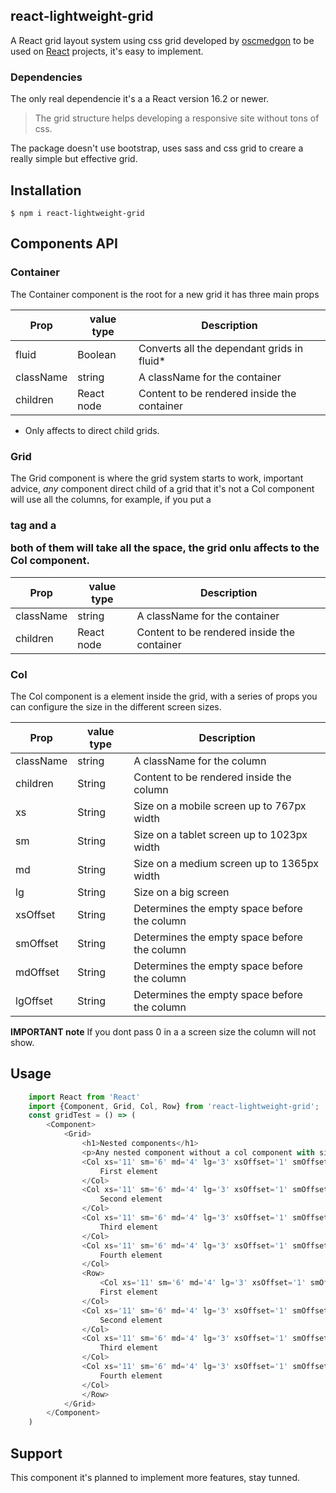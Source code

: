 ## react-lightweight-grid

A React grid layout system using css grid developed by [oscmedgon][2] to be used on [React][1] projects, it's easy to implement.

### Dependencies
The only real dependencie it's a a React version 16.2 or newer.

> The grid structure helps developing a responsive site without tons of css.

The package doesn't use bootstrap, uses sass and css grid to creare a really simple but effective grid.

## Installation

```$ npm i react-lightweight-grid```

## Components API

### Container
The Container component is the root for a new grid it has three main props


| Prop      	|  value type 	| Description                                 	|
|-----------	|-------------	|---------------------------------------------	|
| fluid     	| Boolean     	| Converts all the dependant grids in fluid*  	|
| className 	| string      	| A className for the container               	|
| children  	| React node  	| Content to be rendered inside the container 	|


* Only affects to direct child grids.

### Grid
The Grid component is where the grid system starts to work, important advice, *any* component direct child of a grid that it's not a Col component will use all the columns, for example, if you put a <h3> tag and a <p> both of them will take all the space, the grid onlu affects to the Col component.
    
| Prop      	|  value type 	| Description                                 	|
|-----------	|-------------	|---------------------------------------------	|
| className 	| string      	| A className for the container               	|
| children  	| React node  	| Content to be rendered inside the container 	|

    
### Col
The Col component is a element inside the grid, with a series of props you can configure the size in the different screen sizes.

| Prop      	|  value type 	| Description                                 	|
|-----------	|-------------	|---------------------------------------------	|
| className 	| string      	| A className for the column               	    |
| children  	| String  	    | Content to be rendered inside the column 	    |
| xs  	        | String  	    | Size on a mobile screen up to 767px width     |
| sm  	        | String  	    | Size on a tablet screen up to 1023px width    |
| md  	        | String        | Size on a medium screen up to 1365px width    |
| lg  	        | String  	    | Size on a big screen                          |
| xsOffset  	| String      	| Determines the empty space before the column  |
| smOffset  	| String      	| Determines the empty space before the column  |
| mdOffset  	| String  	    | Determines the empty space before the column  |
| lgOffset  	| String      	| Determines the empty space before the column  |

**IMPORTANT note**
If you dont pass 0 in a a screen size the column will not show.
## Usage
```javascript
    import React from 'React'
    import {Component, Grid, Col, Row} from 'react-lightweight-grid';
    const gridTest = () => (
        <Component>
            <Grid>
                <h1>Nested components</h1>
                <p>Any nested component without a col component with size propierties fits all the grid</p>
                <Col xs='11' sm='6' md='4' lg='3' xsOffset='1' smOffset='3' mdOffset='4' lgOffset='1'>
                    First element
                </Col>
                <Col xs='11' sm='6' md='4' lg='3' xsOffset='1' smOffset='3' mdOffset='4' lgOffset='1'>
                    Second element
                </Col>
                <Col xs='11' sm='6' md='4' lg='3' xsOffset='1' smOffset='3' mdOffset='4' lgOffset='1'>
                    Third element
                </Col>
                <Col xs='11' sm='6' md='4' lg='3' xsOffset='1' smOffset='3' mdOffset='4' lgOffset='1'>
                    Fourth element
                </Col>
                <Row>
                    <Col xs='11' sm='6' md='4' lg='3' xsOffset='1' smOffset='3' mdOffset='4' lgOffset='1'>
                    First element
                </Col>
                <Col xs='11' sm='6' md='4' lg='3' xsOffset='1' smOffset='3' mdOffset='4' lgOffset='1'>
                    Second element
                </Col>
                <Col xs='11' sm='6' md='4' lg='3' xsOffset='1' smOffset='3' mdOffset='4' lgOffset='1'>
                    Third element
                </Col>
                <Col xs='11' sm='6' md='4' lg='3' xsOffset='1' smOffset='3' mdOffset='4' lgOffset='1'>
                    Fourth element
                </Col>
                </Row>
            </Grid>
        </Component>
    )

```

## Support
This component it's planned to implement more features, stay tunned.

[1]: https://facebook.github.io/react/
[2]: https://www.omwdesign.eu
